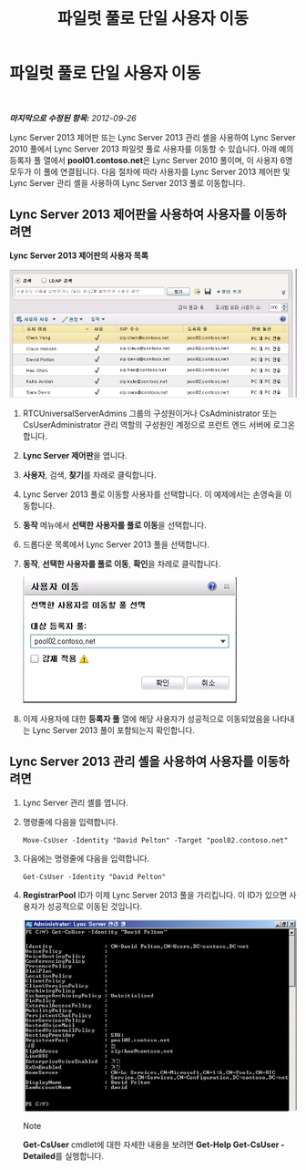 ﻿---
title: 파일럿 풀로 단일 사용자 이동
TOCTitle: 파일럿 풀로 단일 사용자 이동
ms:assetid: e9de81a8-40dd-4446-81e7-a2b810eaea50
ms:mtpsurl: https://technet.microsoft.com/ko-kr/library/JJ205401(v=OCS.15)
ms:contentKeyID: 49305402
ms.date: 08/24/2015
mtps_version: v=OCS.15
ms.translationtype: HT
---

# 파일럿 풀로 단일 사용자 이동

 

_**마지막으로 수정된 항목:** 2012-09-26_

Lync Server 2013 제어판 또는 Lync Server 2013 관리 셸을 사용하여 Lync Server 2010 풀에서 Lync Server 2013 파일럿 풀로 사용자를 이동할 수 있습니다. 아래 예의 등록자 풀 열에서 **pool01.contoso.net**은 Lync Server 2010 풀이며, 이 사용자 6명 모두가 이 풀에 연결됩니다. 다음 절차에 따라 사용자를 Lync Server 2013 제어판 및 Lync Server 관리 셸을 사용하여 Lync Server 2013 풀로 이동합니다.

## Lync Server 2013 제어판을 사용하여 사용자를 이동하려면

**Lync Server 2013 제어판의 사용자 목록**

![Lync Server 제어판, 사용자 이동 대화 상자](images/JJ205401.a2bce284-0392-4db3-9bb2-9f12699738e7(OCS.15).jpg "Lync Server 제어판, 사용자 이동 대화 상자")

1.  RTCUniversalServerAdmins 그룹의 구성원이거나 CsAdministrator 또는 CsUserAdministrator 관리 역할의 구성원인 계정으로 프런트 엔드 서버에 로그온합니다.

2.  **Lync Server 제어판**을 엽니다.

3.  **사용자**, 검색, **찾기**를 차례로 클릭합니다.

4.  Lync Server 2013 풀로 이동할 사용자를 선택합니다. 이 예제에서는 손영숙을 이동합니다.

5.  **동작** 메뉴에서 **선택한 사용자를 풀로 이동**을 선택합니다.

6.  드롭다운 목록에서 Lync Server 2013 풀을 선택합니다.

7.  **동작**, **선택한 사용자를 풀로 이동**, **확인**을 차례로 클릭합니다.
    
    ![사용자 이동, 대상 등록자 풀 대화 상자](images/JJ205401.8a375003-dc00-4541-b578-4d88f2010601(OCS.15).png "사용자 이동, 대상 등록자 풀 대화 상자")  

8.  이제 사용자에 대한 **등록자 풀** 열에 해당 사용자가 성공적으로 이동되었음을 나타내는 Lync Server 2013 풀이 포함되는지 확인합니다.

## Lync Server 2013 관리 셸을 사용하여 사용자를 이동하려면

1.  Lync Server 관리 셸를 엽니다.

2.  명령줄에 다음을 입력합니다.
    
        Move-CsUser -Identity "David Pelton" -Target "pool02.contoso.net"

3.  다음에는 명령줄에 다음을 입력합니다.
    
        Get-CsUser -Identity "David Pelton"

4.  **RegistrarPool** ID가 이제 Lync Server 2013 풀을 가리킵니다. 이 ID가 있으면 사용자가 성공적으로 이동된 것입니다.
    
    ![ID 필터가 사용된 Get-CsUser cmdlet의 출력](images/JJ205401.bc5d4672-8068-4475-b882-dbd305c801a9(OCS.15).jpg "ID 필터가 사용된 Get-CsUser cmdlet의 출력")  
    

    > [!NOTE]
    > <STRONG>Get-CsUser</STRONG> cmdlet에 대한 자세한 내용을 보려면 <STRONG>Get-Help Get-CsUser -Detailed</STRONG>를 실행합니다.


